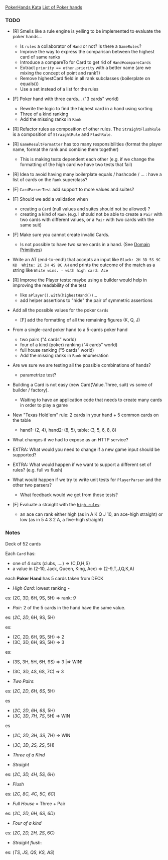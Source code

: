 [PokerHands Kata](http://codingdojo.org/kata/PokerHands/)
[List of Poker hands](https://en.wikipedia.org/wiki/List_of_poker_hands)

### TODO

* [R] Smells like a rule engine is yelling to be implemented to evaluate the poker hands...
    * Is `rules` a collaborator of `Hand` or not? Is there a `GameRules`?
    * Improve the way to express the comparison between the highest card of same ranks
    * Introduce a compareTo for Card to get rid of `Hand#compareCards`
    * Extract `priority == other.priority` with a better name (are we mixing the concept of point and rank?)
    * Remove highestCard field in all rank subclasses (boilerplate on equals())
    * Use a set instead of a list for the rules
    
* [F] Poker hand with three cards... ("3 cards" world)
    * Rewrite the logic to find the highest card in a hand using sorting
    * Three of a kind ranking
    * Add the missing ranks in `Rank`

* [R] Refactor rules as composition of other rules. The `StraightFlushRule` is a composition of `StraightRule` and `FlushRule`.

* [R] `GameResultFormatter` has too many responsibilities (format the player name, format the rank and combine them together)
    - This is making tests dependent each other (e.g. if we change the formatting of the high card we have two tests that fail)

* [R] Idea to avoid having many boilerplate equals / hashcode / ... : have a list of cards on the `Rank` superclass?

* [F] `CardParserTest` add support to more values and suites?

* [F] Should we add a validation when 
    * creating a `Card` (null values and suites should not be allowed) ?
    * creating a kind of `Rank` (e.g. I should not be able to create a `Pair` with two cards with different values, or a `Pair` with two cards with the same suit)

* [F] Make sure you cannot create invalid Cards.
    * Is not possible to have two same cards in a hand.
      (See [Domain Primitives](https://livebook.manning.com/book/secure-by-design/chapter-5/))

* Write an AT (end-to-end!) that accepts an input like `Black: 2H 3D 5S 9C KD  White: 2C 3H 4S 8C AH`
  and prints the outcome of the match as a string like `White wins. - with high card: Ace`

* [R] Improve the Player tests: maybe using a builder would help in improving the readability of the test
    * like `aPlayer().with(highestHand())`...
    * add helper assertions to "hide" the pair of symmetric assertions

    
* Add all the possible values for the poker `Cards`
    * [F] add the formatting of all the remaining figures (K, Q, J)

* From a single-card poker hand to a 5-cards poker hand
    * two pairs ("4 cards" world)
    * four of a kind (poker) ranking ("4 cards" world)
    * full house ranking ("5 cards" world)
    * Add the missing ranks in `Rank` enumeration

* Are we sure we are testing all the possible combinations of hands?
    * parametrize test?

* Building a Card is not easy (new Card(Value.Three, suit) vs some of builder / factory).
    * Waiting to have an application code that needs to create many cards in order to play a game

* New "Texas Hold'em" rule: 2 cards in your hand + 5 common cards on the table
    - hand1: (2, 4), hand2: (8, 5), table: (3, 5, 6, 8, 8) 
     
* What changes if we had to expose as an HTTP service?
* EXTRA: What would you need to change if a new game input should be supported?

* EXTRA: What would happen if we want to support a different set of rules? (e.g. full vs flush)

* What would happen if we try to write unit tests for `PlayerParser` and the other two parsers? 
    * What feedback would we get from those tests?

* [F] Evaluate a straight with the [`high rules`](https://www.briggsoft.com/docs/pmavens/PMHoldem.htm):
    - an ace can rank either high (as in A K Q J 10, an ace-high straight) or low (as in 5 4 3 2 A, a five-high straight)
    
### Notes

Deck of 52 cards

Each `Card` has:

* one of 4 suits (clubs, ....) => (C,D,H,S)
* a value in (2-10, Jack, Queen, King, Ace) => (2-9,T,J,Q,K,A)

each **Poker Hand** has 5 cards taken from DECK

* *High Card*: lowest ranking - 

es:  (2C, 3D, 6H, 9S, 5H) => rank: *9*

* *Pair*: 2 of the 5 cards in the hand have the same value. 

es: (*2C, 2D*, 6H, 9S, 5H) 

es:  

* (2C, 2D, 6H, 9S, 5H) => 2
* (3C, 3D, 6H, 9S, 5H) => 3

es:  

* (3S, 3H, 5H, 6H, 9S) => 3  |=> WIN! 
* (3C, 3D, 4S, 6S, 7C) => 3  

* *Two Pairs*: 

es: (*2C, 2D*, *6H, 6S*, 5H) 

es

* (*2C, 2D*, *6H, 6S*, 5H) 
* (*3C, 3D*, *7H, 7S*, 5H)  => WIN

es

* (*2C, 2D*, *3H, 3S*, 7H)  => WIN 
* (*3C, 3D*, *2S, 2S*, 5H)

* *Three of a Kind*

* *Straight*

es: (*2C, 3D, 4H, 5S, 6H*) 

* *Flush*

es: (*2C, 8C, 4C, 5C, 6C*) 

* *Full House* = Three + Pair

es: (*2C, 2D*, *6H, 6S, 6D*) 

* *Four of a kind*

es: (*2C, 2D, 2H, 2S*, 6C) 

* *Straight flush*:

es: (*TS, JS, QS, KS, AS*) 

